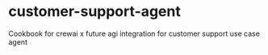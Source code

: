 # customer-support-agent
Cookbook for crewai x future agi integration for customer support use case agent

